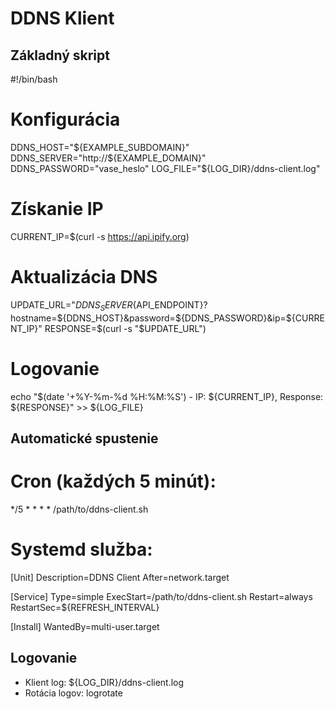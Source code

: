 # DDNS Klient

## Základný skript
#!/bin/bash

# Konfigurácia
DDNS_HOST="${EXAMPLE_SUBDOMAIN}"
DDNS_SERVER="http://${EXAMPLE_DOMAIN}"
DDNS_PASSWORD="vase_heslo"
LOG_FILE="${LOG_DIR}/ddns-client.log"

# Získanie IP
CURRENT_IP=$(curl -s https://api.ipify.org)

# Aktualizácia DNS
UPDATE_URL="${DDNS_SERVER}${API_ENDPOINT}?hostname=${DDNS_HOST}&password=${DDNS_PASSWORD}&ip=${CURRENT_IP}"
RESPONSE=$(curl -s "$UPDATE_URL")

# Logovanie
echo "$(date '+%Y-%m-%d %H:%M:%S') - IP: ${CURRENT_IP}, Response: ${RESPONSE}" >> ${LOG_FILE}

## Automatické spustenie
# Cron (každých 5 minút):
*/5 * * * * /path/to/ddns-client.sh

# Systemd služba:
[Unit]
Description=DDNS Client
After=network.target

[Service]
Type=simple
ExecStart=/path/to/ddns-client.sh
Restart=always
RestartSec=${REFRESH_INTERVAL}

[Install]
WantedBy=multi-user.target

## Logovanie
- Klient log: ${LOG_DIR}/ddns-client.log
- Rotácia logov: logrotate
